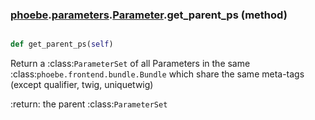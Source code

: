 ### [phoebe](phoebe.md).[parameters](phoebe.parameters.md).[Parameter](phoebe.parameters.Parameter.md).get_parent_ps (method)


```py

def get_parent_ps(self)

```



Return a :class:`ParameterSet` of all Parameters in the same
:class:`phoebe.frontend.bundle.Bundle` which share the same
meta-tags (except qualifier, twig, uniquetwig)

:return: the parent :class:`ParameterSet`

